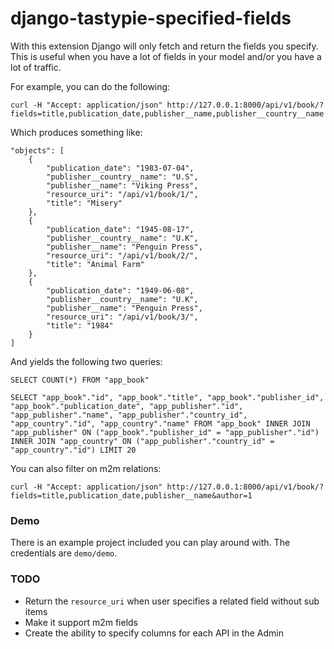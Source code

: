 django-tastypie-specified-fields
================================

With this extension Django will only fetch and return the fields you specify. This is useful when you have a lot of fields in your model and/or you have a lot of traffic.

For example, you can do the following:

    curl -H "Accept: application/json" http://127.0.0.1:8000/api/v1/book/?fields=title,publication_date,publisher__name,publisher__country__name

Which produces something like:

    "objects": [
        {
            "publication_date": "1983-07-04",
            "publisher__country__name": "U.S",
            "publisher__name": "Viking Press",
            "resource_uri": "/api/v1/book/1/",
            "title": "Misery"
        },
        {
            "publication_date": "1945-08-17",
            "publisher__country__name": "U.K",
            "publisher__name": "Penguin Press",
            "resource_uri": "/api/v1/book/2/",
            "title": "Animal Farm"
        },
        {
            "publication_date": "1949-06-08",
            "publisher__country__name": "U.K",
            "publisher__name": "Penguin Press",
            "resource_uri": "/api/v1/book/3/",
            "title": "1984"
        }
    ]

And yields the following two queries:

    SELECT COUNT(*) FROM "app_book"

    SELECT "app_book"."id", "app_book"."title", "app_book"."publisher_id", "app_book"."publication_date", "app_publisher"."id", "app_publisher"."name", "app_publisher"."country_id", "app_country"."id", "app_country"."name" FROM "app_book" INNER JOIN "app_publisher" ON ("app_book"."publisher_id" = "app_publisher"."id") INNER JOIN "app_country" ON ("app_publisher"."country_id" = "app_country"."id") LIMIT 20

You can also filter on m2m relations:

    curl -H "Accept: application/json" http://127.0.0.1:8000/api/v1/book/?fields=title,publication_date,publisher__name&author=1

### Demo

There is an example project included you can play around with. The credentials are `demo/demo`.

### TODO

* Return the `resource_uri` when user specifies a related field without sub items
* Make it support m2m fields
* Create the ability to specify columns for each API in the Admin


